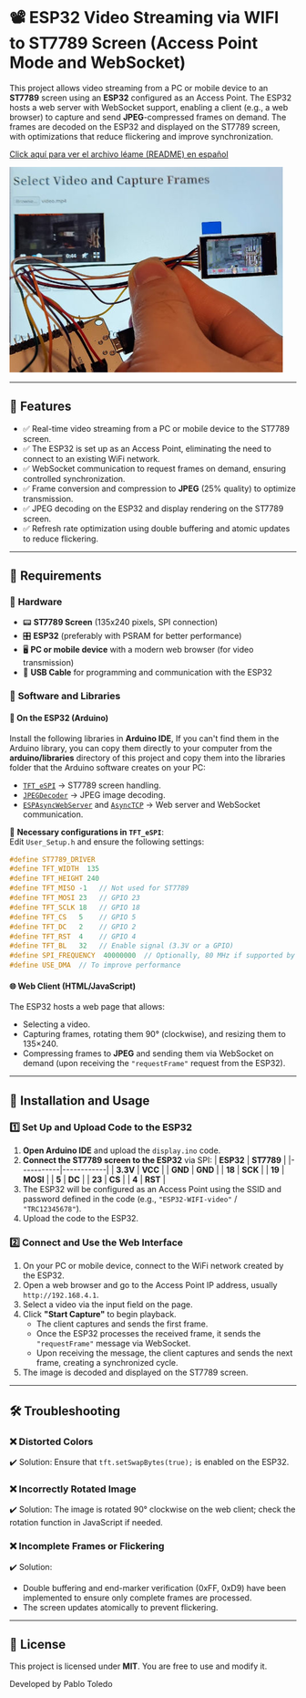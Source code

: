 # 📽️ ESP32 Video Streaming via WIFI to ST7789 Screen (Access Point Mode and WebSocket)

This project allows video streaming from a PC or mobile device to an **ST7789** screen using an **ESP32** configured as an Access Point. The ESP32 hosts a web server with WebSocket support, enabling a client (e.g., a web browser) to capture and send **JPEG**-compressed frames on demand. The frames are decoded on the ESP32 and displayed on the ST7789 screen, with optimizations that reduce flickering and improve synchronization.

[Click aquí­ para ver el archivo léame (README) en español](https://github.com/pablotoledom/ESP32-video-streaming-WIFI/blob/main/README_ESPANOL.md)

[![IMAGE Esp32 showing DooM video](https://raw.githubusercontent.com/pablotoledom/ESP32-video-streaming-WIFI/refs/heads/main/image.jpg)](https://youtu.be/23evMsoWspA)

---

## 🚀 Features
- ✅ Real-time video streaming from a PC or mobile device to the ST7789 screen.
- ✅ The ESP32 is set up as an Access Point, eliminating the need to connect to an existing WiFi network.
- ✅ WebSocket communication to request frames on demand, ensuring controlled synchronization.
- ✅ Frame conversion and compression to **JPEG** (25% quality) to optimize transmission.
- ✅ JPEG decoding on the ESP32 and display rendering on the ST7789 screen.
- ✅ Refresh rate optimization using double buffering and atomic updates to reduce flickering.

---

## 📌 Requirements

### 🔹 **Hardware**
- 📟 **ST7789 Screen** (135x240 pixels, SPI connection)
- 🎛️ **ESP32** (preferably with PSRAM for better performance)
- 🖥️ **PC or mobile device** with a modern web browser (for video transmission)
- 🔌 **USB Cable** for programming and communication with the ESP32

### 🔹 **Software and Libraries**

#### 📂 **On the ESP32 (Arduino)**
Install the following libraries in **Arduino IDE**, If you can't find them in the Arduino library, you can copy them directly to your computer from the **arduino/libraries** directory of this project and copy them into the libraries folder that the Arduino software creates on your PC:
- [`TFT_eSPI`](https://github.com/Bodmer/TFT_eSPI) → ST7789 screen handling.
- [`JPEGDecoder`](https://github.com/Bodmer/JPEGDecoder) → JPEG image decoding.
- [`ESPAsyncWebServer`](https://github.com/me-no-dev/ESPAsyncWebServer) and [`AsyncTCP`](https://github.com/me-no-dev/AsyncTCP) → Web server and WebSocket communication.

📌 **Necessary configurations in `TFT_eSPI`**:  
Edit `User_Setup.h` and ensure the following settings:
```cpp
#define ST7789_DRIVER
#define TFT_WIDTH  135
#define TFT_HEIGHT 240
#define TFT_MISO -1   // Not used for ST7789
#define TFT_MOSI 23   // GPIO 23
#define TFT_SCLK 18   // GPIO 18
#define TFT_CS   5    // GPIO 5
#define TFT_DC   2    // GPIO 2
#define TFT_RST  4    // GPIO 4
#define TFT_BL   32   // Enable signal (3.3V or a GPIO)
#define SPI_FREQUENCY  40000000  // Optionally, 80 MHz if supported by the display
#define USE_DMA  // To improve performance
```

#### 🌐 **Web Client (HTML/JavaScript)**
The ESP32 hosts a web page that allows:
- Selecting a video.
- Capturing frames, rotating them 90° (clockwise), and resizing them to 135×240.
- Compressing frames to **JPEG** and sending them via WebSocket on demand (upon receiving the `"requestFrame"` request from the ESP32).

---

## 🔧 Installation and Usage

### 1️⃣ **Set Up and Upload Code to the ESP32**
1. **Open Arduino IDE** and upload the `display.ino` code.
2. **Connect the ST7789 screen to the ESP32** via SPI:
   | **ESP32** | **ST7789** |
   |-----------|------------|
   | **3.3V**  | **VCC**    |
   | **GND**   | **GND**    |
   | **18**    | **SCK**    |
   | **19**    | **MOSI**   |
   | **5**     | **DC**     |
   | **23**    | **CS**     |
   | **4**     | **RST**    |
3. The ESP32 will be configured as an Access Point using the SSID and password defined in the code (e.g., `"ESP32-WIFI-video"` / `"TRC12345678"`).
4. Upload the code to the ESP32.

### 2️⃣ **Connect and Use the Web Interface**
1. On your PC or mobile device, connect to the WiFi network created by the ESP32.
2. Open a web browser and go to the Access Point IP address, usually `http://192.168.4.1`.
3. Select a video via the input field on the page.
4. Click **"Start Capture"** to begin playback.  
   - The client captures and sends the first frame.
   - Once the ESP32 processes the received frame, it sends the `"requestFrame"` message via WebSocket.
   - Upon receiving the message, the client captures and sends the next frame, creating a synchronized cycle.
5. The image is decoded and displayed on the ST7789 screen.

---

## 🛠️ Troubleshooting

### ❌ **Distorted Colors**
✔️ Solution: Ensure that `tft.setSwapBytes(true);` is enabled on the ESP32.

### ❌ **Incorrectly Rotated Image**
✔️ Solution: The image is rotated 90° clockwise on the web client; check the rotation function in JavaScript if needed.

### ❌ **Incomplete Frames or Flickering**
✔️ Solution:
- Double buffering and end-marker verification (0xFF, 0xD9) have been implemented to ensure only complete frames are processed.
- The screen updates atomically to prevent flickering.

---

## 📜 License

This project is licensed under **MIT**. You are free to use and modify it.

Developed by Pablo Toledo

